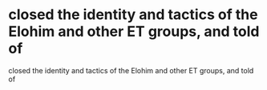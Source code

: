 # closed the identity and tactics of the Elohim and other ET groups, and told of

closed the identity and tactics of the Elohim and other ET groups, and told of